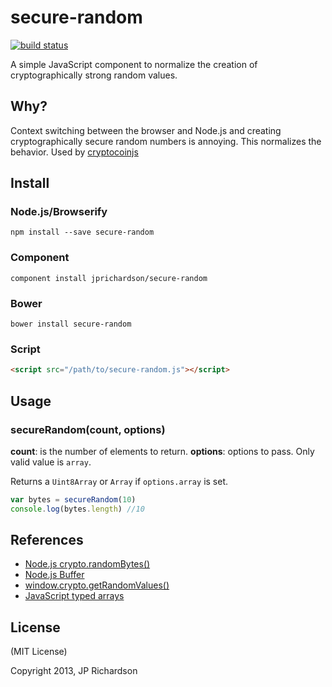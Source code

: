 secure-random
==============

[![build status](https://secure.travis-ci.org/jprichardson/secure-random.png)](http://travis-ci.org/jprichardson/secure-random)

A simple JavaScript component to normalize the creation of cryptographically strong random values.


Why?
----

Context switching between the browser and Node.js and creating cryptographically secure random numbers is annoying. This normalizes the behavior. Used by [cryptocoinjs](https://github.com/cryptocoinjs)



Install
-------

### Node.js/Browserify

    npm install --save secure-random


### Component

    component install jprichardson/secure-random


### Bower

    bower install secure-random


### Script

```html
<script src="/path/to/secure-random.js"></script>
```


Usage
-----

### secureRandom(count, options)

**count**: is the number of elements to return. 
**options**: options to pass. Only valid value is `array`.

Returns a `Uint8Array` or `Array` if `options.array` is set.

```js
var bytes = secureRandom(10)
console.log(bytes.length) //10
```



References
----------
* [Node.js crypto.randomBytes()](http://nodejs.org/api/crypto.html#crypto_crypto_randombytes_size_callback)
* [Node.js Buffer](http://nodejs.org/api/buffer.html)
* [window.crypto.getRandomValues()](https://developer.mozilla.org/en-US/docs/Web/API/window.crypto.getRandomValues)
* [JavaScript typed arrays](https://developer.mozilla.org/en-US/docs/Web/JavaScript/Typed_arrays)

License
-------

(MIT License)

Copyright 2013, JP Richardson


